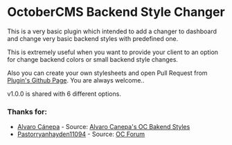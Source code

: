 # OctoberCMS Backend Style Changer

This is a very basic plugin which intended to add a changer to dashboard and change very basic backend styles with predefined one.

This is extremely useful when you want to provide your client to an option for change backend colors or small backend style changes.

Also you can create your own stylesheets and open Pull Request from [Plugin's Github Page](https://github.com/uxmsdevs/oc-backendstyle-plugin). You are always welcome..

v1.0.0 is shared with 6 different options.

### Thanks for:

* [Alvaro Cánepa](https://octobercms.com/author/Planetadeleste) - Source: [Alvaro Canepa's OC Bakend Styles](https://bitbucket.org/planetadeleste/oc-bakend-styles)
* [Pastorryanhayden11094](https://octobercms.com/forum/user/pastorryanhayden11094) - Source: [OC Forum](https://octobercms.com/forum/post/backend-style-light-skin?page=1#post-11855)

